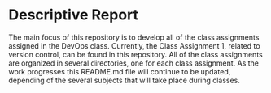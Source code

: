 # Descriptive Report

The main focus of this repository is to develop all of the class assignments assigned in the DevOps class.
Currently, the Class Assignment 1, related to version control, can be found in this repository.
All of the class assignments are organized in several directories, one for each class assignment.
As the work progresses this README.md file will continue to be updated, depending of the several subjects that will take place during classes.
